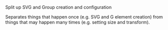 Split up SVG and Group creation and configuration

Separates things that happen once (e.g. SVG and G element creation) from things that may happen many times (e.g. setting size and transform).
